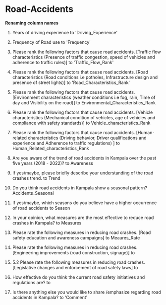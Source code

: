 # Road-Accidents

**Renaming column names**

1. Years of driving experience to 'Driving_Experience'

2. Frequency of Road use to 'Frequency'

3. Please rank the following factors that cause road accidents. [Traffic flow characteristics (Presence of traffic congestion, speed of vehicles and adherence to traffic rules)] to 'Traffic_Flow_Rank'

4. Please rank the following factors that cause road accidents. [Road characteristics (Road conditions i.e potholes, Infrastructure design and presence of street lights)] to 'Road_Characteristics_Rank'

5. Please rank the following factors that cause road accidents. [Environment characteristics (weather conditions i.e fog, rain, Time of day and Visibility on the road)] to Environmental_Characteristics_Rank

6. Please rank the following factors that cause road accidents. [Vehicle characteristics (Mechanical condition of vehicles, age of vehicles and compliance with safety standards)] to Vehicle_characteristics_Rank

7. Please rank the following factors that cause road accidents. [Human-related characteristics (Driving behavior, Driver qualifications and experience and Adherence to traffic regulations) ] to Human_Related_characteristics_Rank

8. Are you aware of the trend of road accidents in Kampala over the past five years (2018 - 2022)? to Awareness

9. If yes/maybe, please briefly describe your understanding of the road crashes trend. to Trend

10. Do you think road accidents in Kampala show a seasonal pattern? Accidents_Seasonal

11. If yes/maybe, which seasons do you believe have a higher occurrence of road accidents to Season

12. In your opinion, what measures are the most effective to reduce road crashes in Kampala? to Measures

13. Please rate the following measures in reducing road crashes. [Road safety education and awareness campaigns] to Meaures_Rate

14. Please rate the following measures in reducing road crashes. [Engineering improvements (road construction, signage)] to

15. 5.2 Please rate the following measures in reducing road crashes. [Legislative changes and enforcement of road safety laws] to

16. How effective do you think the current road safety initiatives and regulations are? to

17. Is there anything else you would like to share /emphasize regarding road accidents in Kampala? to 'Comment'
